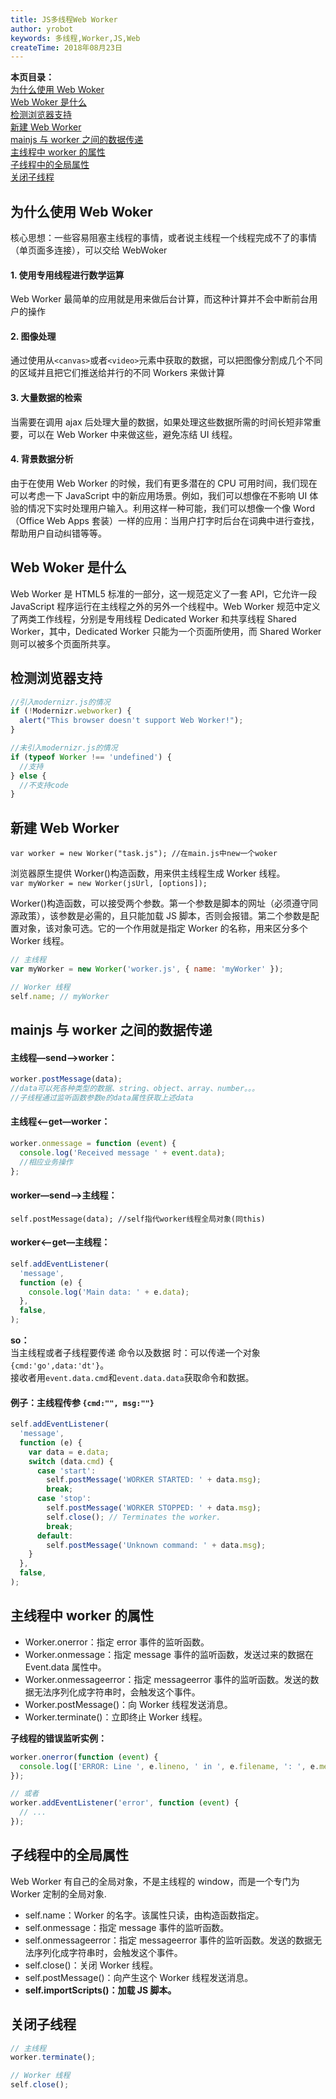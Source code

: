 ```yaml
---
title: JS多线程Web Worker
author: yrobot
keywords: 多线程,Worker,JS,Web
createTime: 2018年08月23日
---
```


**本页目录：**  
[为什么使用 Web Woker](#why)  
[Web Woker 是什么](#what)  
[检测浏览器支持](#support)  
[新建 Web Worker](#new)  
[mainjs 与 worker 之间的数据传递](#message)  
[主线程中 worker 的属性](#workerPro)  
[子线程中的全局属性](#selfPro)  
[关闭子线程](#close)

<a href="" id="why"></a>

## 为什么使用 Web Woker

核心思想：一些容易阻塞主线程的事情，或者说主线程一个线程完成不了的事情（单页面多连接），可以交给 WebWoker

#### 1. 使用专用线程进行数学运算

Web Worker 最简单的应用就是用来做后台计算，而这种计算并不会中断前台用户的操作

#### 2. 图像处理

通过使用从`<canvas>`或者`<video>`元素中获取的数据，可以把图像分割成几个不同的区域并且把它们推送给并行的不同 Workers 来做计算

#### 3. 大量数据的检索

当需要在调用 ajax 后处理大量的数据，如果处理这些数据所需的时间长短非常重要，可以在 Web Worker 中来做这些，避免冻结 UI 线程。

#### 4. 背景数据分析

由于在使用 Web Worker 的时候，我们有更多潜在的 CPU 可用时间，我们现在可以考虑一下 JavaScript 中的新应用场景。例如，我们可以想像在不影响 UI 体验的情况下实时处理用户输入。利用这样一种可能，我们可以想像一个像 Word（Office Web Apps 套装）一样的应用：当用户打字时后台在词典中进行查找，帮助用户自动纠错等等。

<a href="" id="what"></a>

## Web Woker 是什么

Web Worker 是 HTML5 标准的一部分，这一规范定义了一套 API，它允许一段 JavaScript 程序运行在主线程之外的另外一个线程中。Web Worker 规范中定义了两类工作线程，分别是专用线程 Dedicated Worker 和共享线程 Shared Worker，其中，Dedicated Worker 只能为一个页面所使用，而 Shared Worker 则可以被多个页面所共享。

<a href="" id="support"></a>

## 检测浏览器支持

```js
//引入modernizr.js的情况
if (!Modernizr.webworker) {
  alert("This browser doesn't support Web Worker!");
}

//未引入modernizr.js的情况
if (typeof Worker !== 'undefined') {
  //支持
} else {
  //不支持code
}
```

<a href="" id="new"></a>

## 新建 Web Worker

`var worker = new Worker("task.js"); //在main.js中new一个woker`

浏览器原生提供 Worker()构造函数，用来供主线程生成 Worker 线程。  
`var myWorker = new Worker(jsUrl, [options]);`

Worker()构造函数，可以接受两个参数。第一个参数是脚本的网址（必须遵守同源政策），该参数是必需的，且只能加载 JS 脚本，否则会报错。第二个参数是配置对象，该对象可选。它的一个作用就是指定 Worker 的名称，用来区分多个 Worker 线程。

```js
// 主线程
var myWorker = new Worker('worker.js', { name: 'myWorker' });

// Worker 线程
self.name; // myWorker
```

<a href="" id="message"></a>

## mainjs 与 worker 之间的数据传递

#### 主线程—send—>worker：

```js
worker.postMessage(data);
//data可以死各种类型的数据、string、object、array、number。。。
//子线程通过监听函数参数e的data属性获取上述data
```

#### 主线程<—get—worker：

```js
worker.onmessage = function (event) {
  console.log('Received message ' + event.data);
  //相应业务操作
};
```

#### worker—send—>主线程：

`self.postMessage(data); //self指代worker线程全局对象(同this) `

#### worker<—get—主线程：

```js
self.addEventListener(
  'message',
  function (e) {
    console.log('Main data: ' + e.data);
  },
  false,
);
```

**so：**  
当主线程或者子线程要传递 命令以及数据 时：可以传递一个对象`{cmd:'go',data:'dt'}`。  
接收者用`event.data.cmd`和`event.data.data`获取命令和数据。

#### 例子：主线程传参 `{cmd:"", msg:""}`

```js
self.addEventListener(
  'message',
  function (e) {
    var data = e.data;
    switch (data.cmd) {
      case 'start':
        self.postMessage('WORKER STARTED: ' + data.msg);
        break;
      case 'stop':
        self.postMessage('WORKER STOPPED: ' + data.msg);
        self.close(); // Terminates the worker.
        break;
      default:
        self.postMessage('Unknown command: ' + data.msg);
    }
  },
  false,
);
```

<a href="" id="workerPro"></a>

## 主线程中 worker 的属性

- Worker.onerror：指定 error 事件的监听函数。
- Worker.onmessage：指定 message 事件的监听函数，发送过来的数据在 Event.data 属性中。
- Worker.onmessageerror：指定 messageerror 事件的监听函数。发送的数据无法序列化成字符串时，会触发这个事件。
- Worker.postMessage()：向 Worker 线程发送消息。
- Worker.terminate()：立即终止 Worker 线程。

**子线程的错误监听实例：**

```js
worker.onerror(function (event) {
  console.log(['ERROR: Line ', e.lineno, ' in ', e.filename, ': ', e.message].join(''));
});

// 或者
worker.addEventListener('error', function (event) {
  // ...
});
```

<a href="" id="selfPro"></a>

## 子线程中的全局属性

Web Worker 有自己的全局对象，不是主线程的 window，而是一个专门为 Worker 定制的全局对象.

- self.name：Worker 的名字。该属性只读，由构造函数指定。
- self.onmessage：指定 message 事件的监听函数。
- self.onmessageerror：指定 messageerror 事件的监听函数。发送的数据无法序列化成字符串时，会触发这个事件。
- self.close()：关闭 Worker 线程。
- self.postMessage()：向产生这个 Worker 线程发送消息。
- **self.importScripts()：加载 JS 脚本。**

<a href="" id="close"></a>

## 关闭子线程

```js
// 主线程
worker.terminate();

// Worker 线程
self.close();
```

